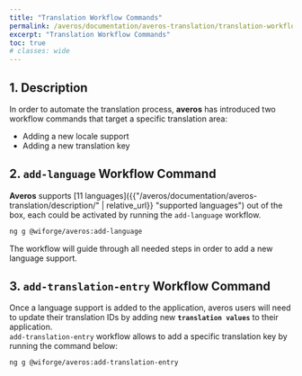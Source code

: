 ```yaml
---
title: "Translation Workflow Commands"
permalink: /averos/documentation/averos-translation/translation-workflow-commands/
excerpt: "Translation Workflow Commands"
toc: true
# classes: wide
---
```


## 1. Description

In order to automate the translation process, **averos** has introduced two workflow commands that target a specific translation area:
- Adding a new locale support
- Adding a new translation key

## 2. `add-language` Workflow Command

**Averos** supports [11 languages]({{"/averos/documentation/averos-translation/description/" | relative_url}} "supported languages") out of the box, each could be activated by running the `add-language` workflow.

```bash
ng g @wiforge/averos:add-language
```

The workflow will guide through all needed steps in order to add a new language support. 

## 3. `add-translation-entry` Workflow Command

Once a language support is added to the application, averos users will need to update their translation IDs by adding new **`translation values`** to their application. <br/>
`add-translation-entry` workflow allows to add a specific translation key by running the command below:

```bash
ng g @wiforge/averos:add-translation-entry
```
